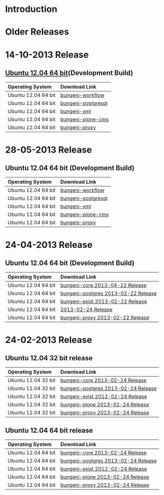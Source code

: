 # Introduction

# Older Releases

# 14-10-2013 Release

## [Ubuntu 12.04 64 bit](http://releases.ubuntu.com/precise/)(Development Build)

|Operating System | Download Link |
|:----------------|:--------------|
| Ubuntu 12.04 64 bit | [bungeni-workflow](https://docs.google.com/file/d/0B82nQbDJYHQ6Mm45Q3d4RmdtWTg/edit?usp=sharing) |
| Ubuntu 12.04 64 bit | [bungeni-postgresql](https://docs.google.com/file/d/0B82nQbDJYHQ6X0UySVJ5eHN4UHM/edit?usp=sharing) |
| Ubuntu 12.04 64 bit | [bungeni-xml](https://drive.google.com/folderview?id=0B82nQbDJYHQ6cDR1bk5wQUs1Xzg&usp=sharing) |
| Ubuntu 12.04 64 bit | [bungeni-plone-cms](https://docs.google.com/file/d/0B82nQbDJYHQ6ellZMFhKSWRQc1U/edit?usp=sharing&pli=1) |
| Ubuntu 12.04 64 bit | [bungeni-proxy](https://docs.google.com/file/d/0B82nQbDJYHQ6SXRQZGh5bWhJZEk/edit?usp=sharing&pli=1) |

# 28-05-2013 Release

## Ubuntu 12.04 64 bit (Development Build)

|Operating System | Download Link |
|:----------------|:--------------|
| Ubuntu 12.04 64 bit | [bungeni-workflow](http://bungeni-portal.googlecode.com/files/bungeni_1.0+11113-2013-05-28_amd64.deb) |
| Ubuntu 12.04 64 bit | [bungeni-postgresql](http://bungeni-portal.googlecode.com/files/bungeni-postgresql_9.2+2013-05-28_amd64.deb) |
| Ubuntu 12.04 64 bit | [bungeni-xml](http://bungeni-portal.googlecode.com/files/bungeni-exist-db_2.0.0+18252-2013-05-28_amd64.deb) |
| Ubuntu 12.04 64 bit | [bungeni-plone-cms](https://docs.google.com/open?id=0B3-mFsOC6yxVNnZZM25QXy1DaUU) |
| Ubuntu 12.04 64 bit | [bungeni-proxy](http://bungeni-portal.googlecode.com/files/bungeni-portal_0.6.1+11085-2013-05-28_amd64.deb) |


# 24-04-2013 Release

## Ubuntu 12.04 64 bit (Development Build)

|Operating System | Download Link |
|:----------------|:--------------|
| Ubuntu 12.04 64 bit | [bungeni-core 2013-04-22 Release](http://bungeni-portal.googlecode.com/files/bungeni_1.0+10910-2013-04-22-dev_amd64.deb) |
| Ubuntu 12.04 64 bit | [bungeni-postgres 2013-02-22 Release](http://bungeni-portal.googlecode.com/files/bungeni-postgresql_9.2.0+2013-04-22-dev_amd64.deb) |
| Ubuntu 12.04 64 bit | [bungeni-exist 2013-02-22 Release](http://bungeni-portal.googlecode.com/files/bungeni-exist-db_2.0.0+18252-2013-04-22-dev_amd64.deb) |
| Ubuntu 12.04 64 bit | [2013-02-24 Release](http://bungeni-portal.googlecode.com/files/bungeni-plone_4.2+10899-2013-04-22-dev_amd64.deb) |
| Ubuntu 12.04 64 bit | [bungeni-proxy 2013-02-22 Release](http://bungeni-portal.googlecode.com/files/bungeni-portal_0.6.1+10899-2013-04-22-dev_amd64.deb) |


# 24-02-2013 Release


## Ubuntu 12.04 32 bit release

|Operating System | Download Link |
|:----------------|:--------------|
| Ubuntu 12.04 32 bit | [bungeni-core 2013-02-24 Release](http://bungeni-portal.googlecode.com/files/bungeni_1.0+10589-2013-02-25-dev_i386.deb) |
| Ubuntu 12.04 32 bit | [bungeni-postgres 2013-02-24 Release](http://bungeni-portal.googlecode.com/files/bungeni-postgresql_9.2.0+2013-02-25-dev_i386.deb) |
| Ubuntu 12.04 32 bit | [bungeni-exist 2012-02-24 Release](http://bungeni-portal.googlecode.com/files/bungeni-exist-db_2.0.0+18031-2013-02-25-dev_i386.deb) |
| Ubuntu 12.04 32 bit | [bungeni-plone 2013-02-24 Release](http://bungeni-portal.googlecode.com/files/bungeni-plone_4.2+10589-2013-02-25-dev_i386.deb) |
| Ubuntu 12.04 32 bit | [bungeni-proxy 2013-02-24 Release](http://bungeni-portal.googlecode.com/files/bungeni-portal_0.6.1+10589-2013-02-25-dev_i386.deb) |

## Ubuntu 12.04 64 bit release

|Operating System | Download Link |
|:----------------|:--------------|
| Ubuntu 12.04 64 bit | [bungeni-core 2013-02-24 Release](http://bungeni-portal.googlecode.com/files/bungeni_1.0+10589-2013-02-25-dev_amd64.deb) |
| Ubuntu 12.04 64 bit | [bungeni-postgres 2013-02-24 Release](http://bungeni-portal.googlecode.com/files/bungeni-postgresql_9.2.0+2013-02-25-dev_amd64.deb) |
| Ubuntu 12.04 64 bit | [bungeni-exist 2012-02-24 Release](http://bungeni-portal.googlecode.com/files/bungeni-exist-db_2.0.0+18031-2013-02-25-dev_amd64.deb) |
| Ubuntu 12.04 64 bit | [bungeni-plone 2013-02-24 Release](http://bungeni-portal.googlecode.com/files/bungeni-plone_4.2+10589-2013-02-25-dev_amd64.deb) |
| Ubuntu 12.04 64 bit | [bungeni-proxy 2013-02-24 Release](http://bungeni-portal.googlecode.com/files/bungeni-portal_0.6.1+10589-2013-02-25-dev_amd64.deb) |